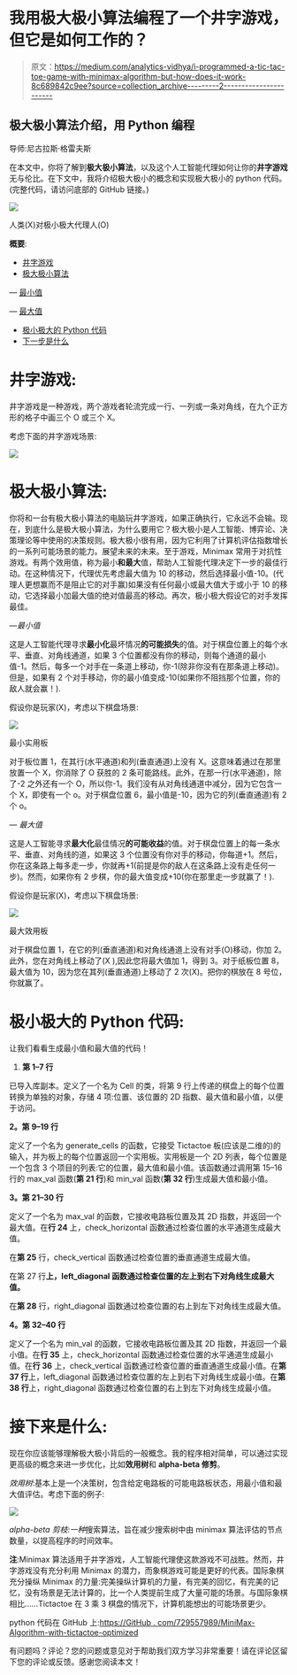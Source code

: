# 我用极大极小算法编程了一个井字游戏，但它是如何工作的？

> 原文：<https://medium.com/analytics-vidhya/i-programmed-a-tic-tac-toe-game-with-minimax-algorithm-but-how-does-it-work-8c689842c9ee?source=collection_archive---------2----------------------->

## 极大极小算法介绍，用 Python 编程

导师:尼古拉斯·格雷夫斯

在本文中，你将了解到**极大极小算法**，以及这个人工智能代理如何让你的**井字游戏**无与伦比。在下文中，我将介绍极大极小的概念和实现极大极小的 python 代码。(完整代码，请访问底部的 GitHub 链接。)

![](img/c85777f3c95524cb36c3e076be15ef88.png)

人类(X)对极小极大代理人(O)

**概要**:

*   [井字游戏](/p/8c689842c9ee#540a)
*   [极大极小算法](/p/8c689842c9ee#62ad)

— [最小值](/p/8c689842c9ee#29a3)

— [最大值](/p/8c689842c9ee#19b9)

*   [极小极大的 Python 代码](/p/8c689842c9ee#8112)
*   [下一步是什么](/p/8c689842c9ee#c38f)

# **井字游戏:**

井字游戏是一种游戏，两个游戏者轮流完成一行、一列或一条对角线，在九个正方形的格子中画三个 O 或三个 X。

考虑下面的井字游戏场景:

![](img/dddf07d96929331ccf12495547e6fdd7.png)

# **极大极小算法:**

你将和一台有极大极小算法的电脑玩井字游戏，如果正确执行，它永远不会输。现在，到底什么是极大极小算法，为什么要用它？极大极小是人工智能、博弈论、决策理论等中使用的决策规则。极大极小很有用，因为它利用了计算机评估指数增长的一系列可能场景的能力。展望未来的未来。至于游戏，Minimax 常用于对抗性游戏。有两个效用值，称为最小**和最大**值，帮助人工智能代理决定下一步的最佳行动。在这种情况下，代理优先考虑最大值为 10 的移动，然后选择最小值-10。(代理人更想赢而不是阻止它的对手赢)如果没有任何最小或最大值大于或小于 10 的移动，它选择最小加最大值的绝对值最高的移动。再次，极小极大假设它的对手发挥最佳。

*—最小值*

这是人工智能代理寻求**最小化**最坏情况**的可能损失**的值。对于棋盘位置上的每个水平、垂直、对角线通道，如果 3 个位置都没有你的移动，则每个通道的最小值-1。然后，每多一个对手在一条道上移动，你-1(除非你没有在那条道上移动)。但是，如果有 2 个对手移动，你的最小值变成-10(如果你不阻挡那个位置，你的敌人就会赢！).

假设你是玩家(X)，考虑以下棋盘场景:

![](img/359c074f92a85ad673a3fcce01d0cfdf.png)

最小实用板

对于板位置 1，在其行(水平通道)和列(垂直通道)上没有 X。这意味着通过在那里放置一个 X，你消除了 O 获胜的 2 条可能路线。此外，在那一行(水平通道)，除了-2 之外还有一个 O，所以你-1。我们没有从对角线通道中减分，因为它包含一个 X，即使有一个 o。对于棋盘位置 6，最小值是-10，因为它的列(垂直通道)有 2 个 o。

— *最大值*

这是人工智能寻求**最大化**最佳情况**的可能收益**的值。对于棋盘位置上的每一条水平、垂直、对角线的道，如果这 3 个位置没有你对手的移动，你每道+1。然后，你在这条路上每多走一步，你就再+1(前提是你的敌人在这条路上没有走任何一步)。然而，如果你有 2 步棋，你的最大值变成+10(你在那里走一步就赢了！).

假设你是玩家(X)，考虑以下棋盘场景:

![](img/a8bc274ad033ff773e78aa31cef527cd.png)

最大效用板

对于棋盘位置 1，在它的列(垂直通道)和对角线通道上没有对手(O)移动，你加 2。此外，您在对角线上移动了(X ),因此您将最大值加 1，得到 3。对于纸板位置 8，最大值为 10，因为您在其列(垂直通道)上移动了 2 次(X)。把你的棋放在 8 号位，你就赢了。

# **极小极大的 Python 代码:**

让我们看看生成最小值和最大值的代码！

1.  **第 1–7 行**

已导入库副本。定义了一个名为 Cell 的类，将第 9 行上传递的棋盘上的每个位置转换为单独的对象，存储 4 项:位置、该位置的 2D 指数、最大值和最小值，以便于访问。

**2。第 9–19 行**

定义了一个名为 generate_cells 的函数，它接受 Tictactoe 板(应该是二维的)的输入，并为板上的每个位置返回一个实用板。实用板是一个 2D 列表，每个位置是一个包含 3 个项目的列表:它的位置，最大值和最小值。该函数通过调用第 15–16 行的 max_val 函数(**第 21 行**)和 min_val 函数(**第 32 行**)生成最大值和最小值。

**3。第 21–30 行**

定义了一个名为 max_val 的函数，它接收电路板位置及其 2D 指数，并返回一个最大值。在**行 24** 上，check_horizontal 函数通过检查位置的水平通道生成最大值。

在**第 25** 行，check_vertical 函数通过检查位置的垂直通道生成最大值。

在第 27 行**上，left_diagonal 函数通过检查位置的左上到右下对角线生成最大值。**

在**第 28** 行，right_diagonal 函数通过检查位置的右上到左下对角线生成最大值。

**4。第 32–40 行**

定义了一个名为 min_val 的函数，它接收电路板位置及其 2D 指数，并返回一个最小值。在**行 35** 上，check_horizontal 函数通过检查位置的水平通道生成最小值。在**行 36** 上，check_vertical 函数通过检查位置的垂直通道生成最小值。在**第 37 行**上，left_diagonal 函数通过检查位置的左上到右下对角线生成最小值。在**第 38 行**上，right_diagonal 函数通过检查位置的右上到左下对角线生成最小值。

# **接下来是什么:**

现在你应该能够理解极大极小背后的一般概念。我的程序相对简单，可以通过实现更高级的概念来进一步优化，比如**效用树**和 **alpha-beta 修剪**。

*效用树*:基本上是一个决策树，包含给定电路板的可能电路板状态，用最小值和最大值评估。考虑下面的例子:

![](img/325a1c8da65c999bdcd7d8bdaafd9683.png)

*alpha-beta 剪枝:一种*搜索算法，旨在减少搜索树中由 minimax 算法评估的节点数量，以提高程序的时间效率。

**注**:Minimax 算法适用于井字游戏，人工智能代理使这款游戏不可战胜。然而，井字游戏没有充分利用 Minimax 的潜力，而象棋游戏可能是更好的代表。国际象棋充分操纵 Minimax 的力量:完美操纵计算机的力量，有完美的回忆，有完美的记忆，没有场景是无法计算的，比一个人类提前生成了大量可能的场景。与国际象棋相比……Tictactoe 在 3 乘 3 棋盘的情况下，计算机能想出的可能场景更少。

python 代码在 GitHub 上:[https://GitHub . com/729557989/MiniMax-Algorithm-with-tictactoe-optimized](https://github.com/729557989/MiniMax-Algorithm-with-tictactoe-optimized)

有问题吗？评论？您的问题或意见对于帮助我们双方学习非常重要！请在评论区留下您的评论或反馈。感谢您阅读本文！